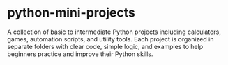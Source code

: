 # python-mini-projects
A collection of basic to intermediate Python projects including calculators, games, automation scripts, and utility tools. Each project is organized in separate folders with clear code, simple logic, and examples to help beginners practice and improve their Python skills.
